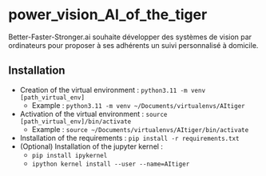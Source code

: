 # power_vision_AI_of_the_tiger
Better-Faster-Stronger.ai souhaite développer des systèmes de vision par ordinateurs pour proposer à ses adhérents un suivi personnalisé à domicile.

## Installation 

* Creation of the virtual environment : ``python3.11 -m venv [path_virtual_env]``
    * Example : ``python3.11 -m venv ~/Documents/virtualenvs/AItiger``
* Activation of the virtual environment : ``source [path_virtual_env]/bin/activate``
    * Example : ``source ~/Documents/virtualenvs/AItiger/bin/activate``
* Installation of the requirements : ``pip install -r requirements.txt``
* (Optional) Installation of the jupyter kernel : 
    * ``pip install ipykernel``
    * ``ipython kernel install --user --name=AItiger``
